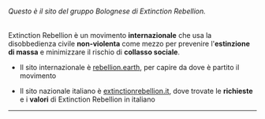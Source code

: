 ###### Questo è il sito del gruppo Bolognese di Extinction Rebellion. ######

Extinction Rebellion è un movimento **internazionale** che usa la disobbedienza civile **non-violenta** come mezzo per prevenire l'**estinzione di massa** e minimizzare il rischio di **collasso sociale**.

- Il sito internazionale è [rebellion.earth](https://rebellion.earth/), per capire da dove è partito il movimento

- Il sito nazionale italiano è [extinctionrebellion.it](https://www.extinctionrebellion.it/), dove trovate le **richieste** e i **valori** di Extinction Rebellion in italiano

---

